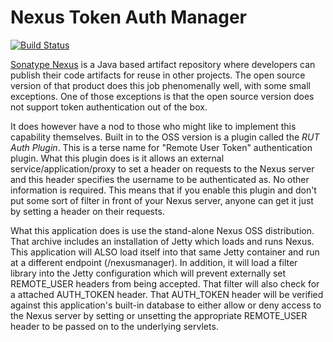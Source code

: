 Nexus Token Auth Manager
========================

[![Build Status](https://travis-ci.org/InfoSec812/nexus-token-manager.svg)](https://travis-ci.org/InfoSec812/nexus-token-manager)

[Sonatype Nexus](http://www.sonatype.org/nexus/) is a Java based artifact repository
where developers can publish their code artifacts for reuse in other projects. The
open source version of that product does this job phenomenally well, with some small
exceptions. One of those exceptions is that the open source version does not support
token authentication out of the box. 

It does however have a nod to those who might like to implement this capability 
themselves. Built in to the OSS version is a plugin called the *RUT Auth Plugin*.
This is a terse name for "Remote User Token" authentication plugin. What this
plugin does is it allows an external service/application/proxy to set a header
on requests to the Nexus server and this header specifies the username to be
authenticated as. No other information is required. This means that if you 
enable this plugin and don't put some sort of filter in front of your Nexus
server, anyone can get it just by setting a header on their requests.

What this application does is use the stand-alone Nexus OSS distribution.
That archive includes an installation of Jetty which loads and runs Nexus. This
application will ALSO load itself into that same Jetty container and run at
a different endpoint (/nexusmanager). In addition, it will load a filter
library into the Jetty configuration which will prevent externally set 
REMOTE_USER headers from being accepted. That filter will also check for a 
attached AUTH_TOKEN header. That AUTH_TOKEN header will be verified against
this application's built-in database to either allow or deny access to the
Nexus server by setting or unsetting the appropriate REMOTE_USER header to
be passed on to the underlying servlets.

